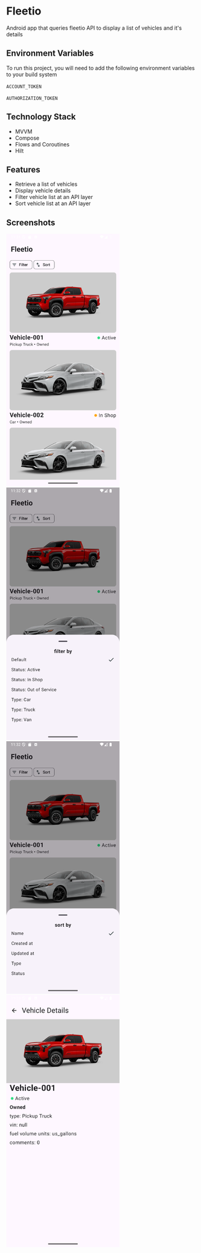 
# Fleetio

Android app that queries fleetio API to display a list of vehicles and it's details


## Environment Variables

To run this project, you will need to add the following environment variables to your build system

`ACCOUNT_TOKEN`

`AUTHORIZATION_TOKEN`

## Technology Stack

- MVVM
- Compose
- Flows and Coroutines
- Hilt

## Features

- Retrieve a list of vehicles
- Display vehicle details
- Filter vehicle list at an API layer
- Sort vehicle list at an API layer


## Screenshots

<img src="https://github.com/emeruvia/Android-App/blob/main/screenshots/img.png" alt="Example Image" width="300" />
<img src="https://github.com/emeruvia/Android-App/blob/main/screenshots/img_1.png" alt="Example Image" width="300" />
<img src="https://github.com/emeruvia/Android-App/blob/main/screenshots/img_2.png" alt="Example Image" width="300" />
<img src="https://github.com/emeruvia/Android-App/blob/main/screenshots/img_3.png" alt="Example Image" width="300" />

